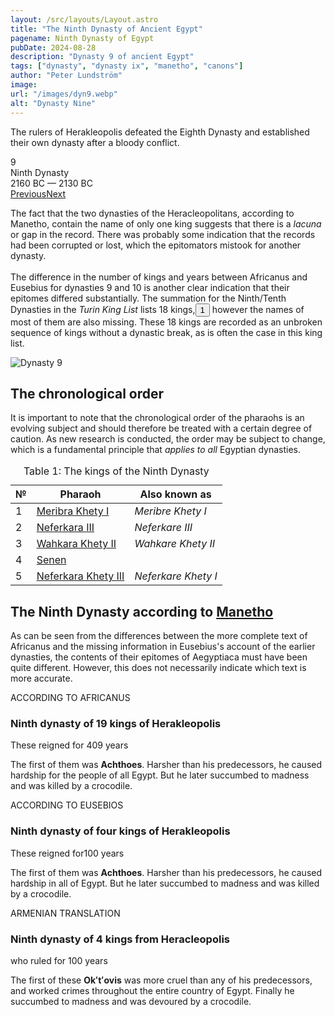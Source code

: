 ```yaml
---
layout: /src/layouts/Layout.astro
title: "The Ninth Dynasty of Ancient Egypt"
pagename: Ninth Dynasty of Egypt
pubDate: 2024-08-28
description: "Dynasty 9 of ancient Egypt"
tags: ["dynasty", "dynasty ix", "manetho", "canons"]
author: "Peter Lundström"
image:
url: "/images/dyn9.webp"
alt: "Dynasty Nine"
---
```


<p class="lead">
The rulers of Herakleopolis defeated the Eighth Dynasty and established their own dynasty after a bloody conflict. 
</p>
<div class="dynruta float-right ml-4 mb-3 mt-4">
	<div class="flex flex-col justify-center items-center [text-shadow:_0_1px_0_rgb(255_255_255_/_20%)]">
		<div class="text-9xl font-bold [text-shadow:_0_1px_0_rgb(255_255_255_/_40%)]">9</div>
		<div>Ninth Dynasty</div>
		<div>2160 BC &mdash; 2130 BC</div>
		<div class="w-full flex justify-between"><a href="/dynasty/8">Previous</a><a href="/dynasty/10">Next</a></div>
	</div>
</div>
<p>
	The fact that the two dynasties of the Heracleopolitans, according to Manetho, contain the name of only one king suggests that there is a <i>lacuna</i> or gap in the record. There was probably some indication that the records had been corrupted or lost, which the epitomators mistook for another dynasty.<br /><br />The difference in the number of kings and years between Africanus and Eusebius for dynasties 9 and 10 is another clear indication that their epitomes differed substantially. The summation for the Ninth/Tenth Dynasties in the <i>Turin King List</i> lists 18 kings,<button popovertarget="pop01">1</button> however the names of most of them are also missing. These 18 kings are recorded as an unbroken sequence of kings without a dynastic break, as is often the case in this king list.
</p>

<img class="w-full rounded-sm sm:rounded-xl my-10" src="/images/dyn9.webp" alt="Dynasty 9">
<h2 class="mt-10">The chronological order</h2>
<p>
It is important to note that the chronological order of the pharaohs is an evolving subject and should therefore be treated with a certain degree of caution. As new research is conducted, the order may be subject to change, which is a fundamental principle that <i>applies to all</i> Egyptian dynasties.
</p>

<table>
	<caption class="py-2 text-sm">Table 1: The kings of the Ninth Dynasty</caption>
	<thead>
		<tr>
			<th scope="col" class="w-5 text-center">№</th>
			<th scope="col" class="pl-3">Pharaoh</th>
			<th scope="col" class="pl-3">Also known as</th>
		</tr>
	</thead>
	<tbody>
<tr><td>1</td><td><a href="/pharaohs/Meribra-Khety-I">Meribra Khety I</a></td><td><em>Meribre Khety I</em></td></tr>
<tr><td>2</td><td><a href="/pharaohs/Neferkara-III">Neferkara III</a></td><td><em>Neferkare III</em></td></tr>
<tr><td>3</td><td><a href="/pharaohs/Wahkara-Khety-II">Wahkara Khety II</a></td><td><em>Wahkare Khety II</em></td></tr>
<tr><td>4</td><td><a href="/pharaohs/Senen">Senen</a></td><td><em></em></td></tr>
<tr><td>5</td><td><a href="/pharaohs/Neferkara-Khety-III">Neferkara Khety III</a></td><td><em>Neferkare Khety I</em></td></tr>
	</tbody>
</table>

<h2 class="mt-10 text-wrap">The Ninth Dynasty according to <a href="/authors/manetho">Manetho</a></h2>

<p class="pb-6">
As can be seen from the differences between the more complete text of Africanus and the missing information in Eusebius's account of the earlier dynasties, the contents of their epitomes of Aegyptiaca must have been quite different. However, this does not necessarily indicate which text is more accurate.
</p>

<div class="dynasty">
	<div class="w-full">
		<div class="according">ACCORDING TO AFRICANUS</div>
		<h3>Ninth dynasty of 19 kings of Herakleopolis</h3>
		<p>These reigned for <span class="y">409 years</span></p>
		<p>
			The first of them was <b>Achthoes</b>. Harsher than his predecessors, he caused hardship for the people of all Egypt. But he later succumbed to madness and was killed by a crocodile.
		</p>
	</div>
	<div class="w-full">
		<div class="according">ACCORDING TO EUSEBIOS</div>
		<h3>Ninth dynasty of four kings of Herakleopolis</h3>
		<p>These reigned for<span class="y">100 years</span></p>
		<p>
			The first of them was <b>Achthoes</b>. Harsher than his predecessors, he caused hardship in all of Egypt. But he later succumbed to madness and was killed by a crocodile.
		</p>
	</div>
	<div class="w-full">
		<div class="according">ARMENIAN TRANSLATION</div>
		<h3>Ninth dynasty of 4 kings from Heracleopolis</h3>
		<p>who ruled for <span class="y">100 years</span></p>
		<p>
			The first of these <b lang="xcl">Okʻtʻovis</b> was more cruel than any of his predecessors, and worked crimes throughout the entire country of Egypt. Finally he succumbed to madness and was devoured by a crocodile.
		</p>
	</div>
</div>
<div id="pop01" popover><p>1</p> Summation in <a href="/kinglists/turin/column-6">6.10</a>. The 18 kings are recorded from columns 5.18 to 6.9.</div>
